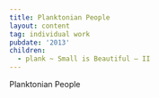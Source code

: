 ```yaml
---
title: Planktonian People
layout: content
tag: individual work
pubdate: '2013'
children:
  - plank ~ Small is Beautiful – II
---
```

Planktonian People
